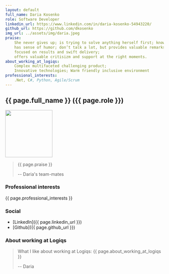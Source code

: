 ```yaml
---
layout: default
full_name: Daria Kosenko
role: Software Developer
linkedin_url: https://www.linkedin.com/in/daria-kosenko-54943220/
github_url: https://github.com/dkosenko
img_url: ../assets/img/daria.jpeg
praise: 
    She never gives up; is trying to solve anything herself first; knowledgeable; 
    has sense of humor; don’t talk a lot, but provides valuable remarks when needed;
    focused on results and swift delivery;
    offers valuable critisizm and support at the right moments.
about_working_at_logiqs: 
    Complex multifaceted challenging product; 
    Innovative technologies; Warm friendly inclusive environment
professional_interests: 
    .Net, C#, Python, Agile/Scrum
---
```


## {{ page.full_name }} ({{ page.role }})

<img src="{{ page.img_url }}" class="developer-photo" width="150px" />

> {{ page.praise }}
>
> -- Daria's team-mates

### Professional interests

{{ page.professional_interests }}

### Social

 * [LinkedIn]({{ page.linkedin_url }})
 * [Github]({{ page.github_url }})

### About working at Logiqs

> What I like about working at Logiqs:
> {{ page.about_working_at_logiqs }}
>
> -- Daria